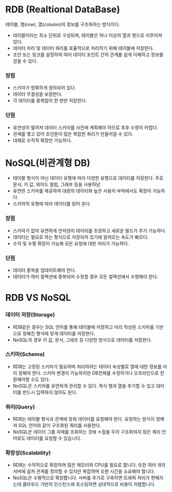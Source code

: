 # RDB (Realtional DataBase)
 테이블, 행(row), 열(column)의 정보를 구조화하는 방식이다.
- 테이블이라는 최소 단위로 구성되며, 테이블은 하나 이상의 열과 행으로 이루어져 있다.
- 데이터 처리 및 데이터 쿼리를 효율적으로 처리하기 위해 테이블에 저장한다.
- 조인 또는 링크를 설정하여 여러 데이터 포인트 간의 관계를 쉽게 이해하고 정보를 얻을 수 있다.

### 장점
- 스키마가 명확하게 정의되어 있다.
- 데이터 무결성을 보장한다.
- 각 데이터를 중복없이 한 번만 저장한다.

### 단점
- 유연성이 떨어져 데이터 스키마를 사전에 계획해야 하므로 추후 수정이 어렵다.
- 관계를 맺고 있어 조인문이 많은 복잡한 쿼리가 만들어질 수 있다.
- 대체로 수직적 확장만 가능하다.


# NoSQL(비관계형 DB)
- 테이블 형식이 아닌 데이터 유형에 따라 다양한 유형으로 데이터를 저장한다. 주로 문서, 키 값, 와이드 컬럼, 그래프 등을 사용하낟.
- 유연한 스키마를 제공하여 대량의 데이터와 높은 사용자 부하에서도 확장이 가능하다.
- 스키마의 유형에 따라 데이터를 읽어 온다.

### 장점
- 스키마가 없어 유연하게 언저덴지 데이터를 조정하고 새로운 필드가 추가 가능하다.
- 데이터는 필요로 하는 형식으로 저장되어 있기에 읽어오는 속도가 빠르다.
- 수직 및 수평 확장이 가능해 모든 요청에 대한 처리가 가능하다.

### 단점
- 데이터 중복을 업데이트해야 한다.
- 데이터가 여러 컬렉션에 중복되어 수정할 경우 모든 컬렉션에서 수행해야 한다.

# RDB VS NoSQL

### 데이터 저장(Storage)
- RDB같은 경우는 SQL 언어를 통해 테이블에 저장하고 미리 작성된 스키마를 기반으로 정해진 형식에 맞게 데이터를 저장한다.
- NoSQL의 경우 키 값, 문서, 그래프 등 다양한 방식으로 데이터를 저장한다.

### 스키마(Schema)
- RDB는 고정된 스키마가 필요하며 처리하려는 데이터 속성별로 열에 대한 정보를 미리 정해야 한다. 스키마 변경이 가능하지만 DB전체를 수정하거나 오프라인으로 전환해야할 수도 있다.
- NoSQL은 스키마를 유연하게 관리할 수 있다. 즉식 행과 열을 추가할 수 있고 데이터를 반드시 입력하지 않아도 된다.

### 쿼리(Query)
- RDB는 테이블 형식과 관계에 맞춰 데이터를 요청해야 한다. 요청하는 방식이 정해져 SQL 언어와 같이 구조화된 쿼리를 사용한다.
- NoSQL은 데이터 그룹 자체를 조회하는 것에 ㅊ점을 두어 구조화되지 않은 쿼리 언어로도 데이터를 요청할 수 있습니다.

### 확장성(Scalability)
- RDB는 수직적으로 확장하며 많은 메모리와 CPU를 필요로 합니다. 또한 여러 개의 서버에 걸쳐 관계를 정의할 수 있지만 복잡하며 오랜 시간을 소요해야 합니다.
- NoSQL은 수평적으로 확장합니다. 서버를 추가로 구축하면 트래픽 처리가 편해지는데 클라우드 기반의 인스턴스에 호스팅하면 상대적으로 비용이 저렴합니다.
